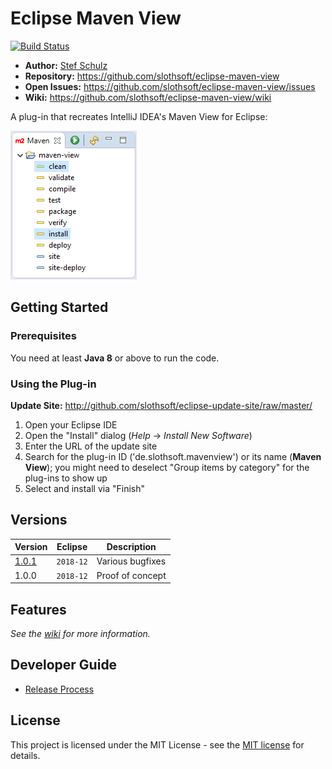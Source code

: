#  Eclipse Maven View

[![Build Status](https://travis-ci.com/slothsoft/eclipse-maven-view.svg?token=pRvfs6NqugbPyMWZEJBY&branch=master)](https://travis-ci.com/slothsoft/eclipse-maven-view)

- **Author:** [Stef Schulz](mailto:s.schulz@slothsoft.de)
- **Repository:** <https://github.com/slothsoft/eclipse-maven-view>
- **Open Issues:** <https://github.com/slothsoft/eclipse-maven-view/issues>
- **Wiki:** <https://github.com/slothsoft/eclipse-maven-view/wiki>


A plug-in that recreates IntelliJ IDEA&apos;s Maven View for Eclipse:

![view](readme/view.png)



## Getting Started

### Prerequisites

You need at least **Java 8** or above to run the code.


### Using the Plug-in

**Update Site:** http://github.com/slothsoft/eclipse-update-site/raw/master/
   
1. Open your Eclipse IDE
2. Open the "Install" dialog (*Help* -> *Install New Software*)
3. Enter the URL of the update site
4. Search for the plug-in ID ('de.slothsoft.mavenview') or its name (**Maven View**); you might need to deselect "Group items by category" for the plug-ins to show up
5. Select and install via "Finish"
     

##  Versions


| Version       | Eclipse      | Description      |
| ------------- | ------------ | ---------------- |
| [1.0.1](https://github.com/slothsoft/eclipse-maven-view/milestone/1?closed=1)         | `2018-12` | Various bugfixes |
| 1.0.0         | `2018-12` | Proof of concept |
   

## Features

*See the [wiki](https://github.com/slothsoft/eclipse-maven-view/wiki) for more information.*



## Developer Guide 

- [Release Process](https://github.com/slothsoft/eclipse-update-site/wiki/Release-Process)


## License

This project is licensed under the MIT License - see the [MIT license](LICENSE) for details.
